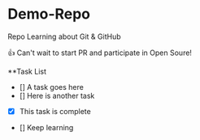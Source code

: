 # Demo-Repo

Repo Learning about Git &amp; GitHub

:+1: Can't wait to start PR and participate in Open Soure!

\*\*Task List

- [] A task goes here
- [] Here is another task
- [x] This task is complete
- [] Keep learning

